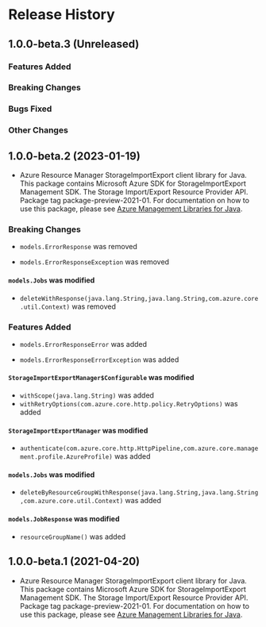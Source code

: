 # Release History

## 1.0.0-beta.3 (Unreleased)

### Features Added

### Breaking Changes

### Bugs Fixed

### Other Changes

## 1.0.0-beta.2 (2023-01-19)

- Azure Resource Manager StorageImportExport client library for Java. This package contains Microsoft Azure SDK for StorageImportExport Management SDK. The Storage Import/Export Resource Provider API. Package tag package-preview-2021-01. For documentation on how to use this package, please see [Azure Management Libraries for Java](https://aka.ms/azsdk/java/mgmt).

### Breaking Changes

* `models.ErrorResponse` was removed

* `models.ErrorResponseException` was removed

#### `models.Jobs` was modified

* `deleteWithResponse(java.lang.String,java.lang.String,com.azure.core.util.Context)` was removed

### Features Added

* `models.ErrorResponseError` was added

* `models.ErrorResponseErrorException` was added

#### `StorageImportExportManager$Configurable` was modified

* `withScope(java.lang.String)` was added
* `withRetryOptions(com.azure.core.http.policy.RetryOptions)` was added

#### `StorageImportExportManager` was modified

* `authenticate(com.azure.core.http.HttpPipeline,com.azure.core.management.profile.AzureProfile)` was added

#### `models.Jobs` was modified

* `deleteByResourceGroupWithResponse(java.lang.String,java.lang.String,com.azure.core.util.Context)` was added

#### `models.JobResponse` was modified

* `resourceGroupName()` was added

## 1.0.0-beta.1 (2021-04-20)

- Azure Resource Manager StorageImportExport client library for Java. This package contains Microsoft Azure SDK for StorageImportExport Management SDK. The Storage Import/Export Resource Provider API. Package tag package-preview-2021-01. For documentation on how to use this package, please see [Azure Management Libraries for Java](https://aka.ms/azsdk/java/mgmt).
